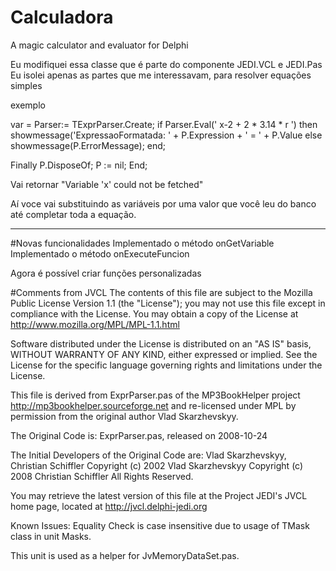 # Calculadora
A magic calculator and evaluator for Delphi

Eu modifiquei essa classe que é parte do componente JEDI.VCL e JEDI.Pas
Eu isolei apenas as partes que me interessavam, para resolver equações simples

exemplo

  var = Parser:= TExprParser.Create;
  if Parser.Eval(' x-2 + 2 * 3.14 * r ')   then
    showmessage('ExpressaoFormatada: ' + P.Expression + ' = ' + P.Value
  else
    showmessage(P.ErrorMessage);
    end;

  Finally
    P.DisposeOf;
    P := nil;
  End;

  Vai retornar "Variable 'x' could not be fetched"

  Aí voce vai substituindo as variáveis por uma valor que você leu do banco até completar toda a equação.

----------------------------------------------------------------------
#Novas funcionalidades
   Implementado o método onGetVariable
   Implementado o método onExecuteFuncion

   Agora é possível criar funções personalizadas





#Comments from JVCL
The contents of this file are subject to the Mozilla Public License
Version 1.1 (the "License"); you may not use this file except in compliance
with the License. You may obtain a copy of the License at
http://www.mozilla.org/MPL/MPL-1.1.html

Software distributed under the License is distributed on an "AS IS" basis,
WITHOUT WARRANTY OF ANY KIND, either expressed or implied. See the License for
the specific language governing rights and limitations under the License.

This file is derived from ExprParser.pas of the MP3BookHelper project
http://mp3bookhelper.sourceforge.net and re-licensed under MPL by permission from
the original author Vlad Skarzhevskyy.

The Original Code is: ExprParser.pas, released on 2008-10-24

The Initial Developers of the Original Code are: Vlad Skarzhevskyy, Christian Schiffler
Copyright (c) 2002 Vlad Skarzhevskyy
Copyright (c) 2008 Christian Schiffler
All Rights Reserved.

You may retrieve the latest version of this file at the Project JEDI's JVCL home page,
located at http://jvcl.delphi-jedi.org

Known Issues:
  Equality Check is case insensitive due to usage of TMask class in unit Masks.

This unit is used as a helper for JvMemoryDataSet.pas.
